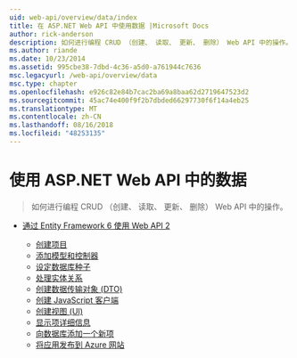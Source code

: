 ```yaml
---
uid: web-api/overview/data/index
title: 在 ASP.NET Web API 中使用数据 |Microsoft Docs
author: rick-anderson
description: 如何进行编程 CRUD （创建、 读取、 更新、 删除） Web API 中的操作。
ms.author: riande
ms.date: 10/23/2014
ms.assetid: 995cbe38-7dbd-4c36-a5d0-a761944c7636
msc.legacyurl: /web-api/overview/data
msc.type: chapter
ms.openlocfilehash: e926c82e84b7cac2ba69a8baa62d2719647523d2
ms.sourcegitcommit: 45ac74e400f9f2b7dbded66297730f6f14a4eb25
ms.translationtype: MT
ms.contentlocale: zh-CN
ms.lasthandoff: 08/16/2018
ms.locfileid: "48253135"
---
```

<a name="working-with-data-in-aspnet-web-api"></a>使用 ASP.NET Web API 中的数据
====================
> 如何进行编程 CRUD （创建、 读取、 更新、 删除） Web API 中的操作。


- [通过 Entity Framework 6 使用 Web API 2](using-web-api-with-entity-framework/index.md)

    - [创建项目](using-web-api-with-entity-framework/part-1.md)
    - [添加模型和控制器](using-web-api-with-entity-framework/part-2.md)
    - [设定数据库种子](using-web-api-with-entity-framework/part-3.md)
    - [处理实体关系](using-web-api-with-entity-framework/part-4.md)
    - [创建数据传输对象 (DTO)](using-web-api-with-entity-framework/part-5.md)
    - [创建 JavaScript 客户端](using-web-api-with-entity-framework/part-6.md)
    - [创建视图 (UI)](using-web-api-with-entity-framework/part-7.md)
    - [显示项详细信息](using-web-api-with-entity-framework/part-8.md)
    - [向数据库添加一个新项](using-web-api-with-entity-framework/part-9.md)
    - [将应用发布到 Azure 网站](using-web-api-with-entity-framework/part-10.md)
